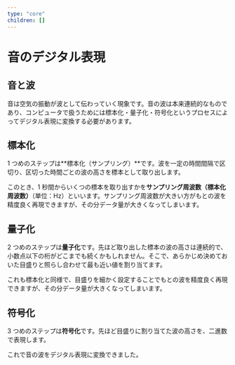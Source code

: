 ```yaml
---
type: "core"
children: []
---
```


# 音のデジタル表現

## 音と波

音は空気の振動が波として伝わっていく現象です。音の波は本来連続的なものであり、コンピュータで扱うためには標本化・量子化・符号化というプロセスによってデジタル表現に変換する必要があります。

## 標本化

1 つめのステップは**標本化（サンプリング）**です。波を一定の時間間隔で区切り、区切った時間ごとの波の高さを標本として取り出します。

このとき、1 秒間からいくつの標本を取り出すかを**サンプリング周波数（標本化周波数）**（単位：Hz）といいます。サンプリング周波数が大きい方がもとの波を精度良く再現できますが、その分データ量が大きくなってしまいます。

## 量子化

2 つめのステップは**量子化**です。先ほど取り出した標本の波の高さは連続的で、小数点以下の桁がどこまでも続くかもしれません。そこで、あらかじめ決めておいた目盛りと照らし合わせて最も近い値を割り当てます。

これも標本化と同様で、目盛りを細かく設定することでもとの波を精度良く再現できますが、その分データ量が大きくなってしまいます。

## 符号化

3 つめのステップは**符号化**です。先ほど目盛りに割り当てた波の高さを、二進数で表現します。

これで音の波をデジタル表現に変換できました。
